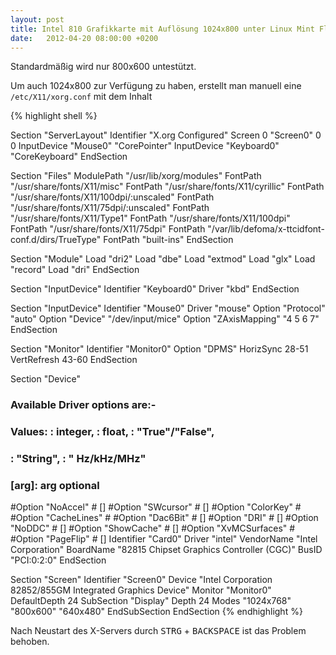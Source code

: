 ```yaml
---
layout: post
title: Intel 810 Grafikkarte mit Auflösung 1024x800 unter Linux Mint Fluxbox Edition
date:   2012-04-20 08:00:00 +0200
---
```


Standardmäßig wird nur 800x600 untestützt.

Um auch 1024x800 zur Verfügung zu haben, erstellt man manuell eine
<code>/etc/X11/xorg.conf</code> mit dem Inhalt

{% highlight shell %}

Section "ServerLayout"
  Identifier "X.org Configured"
  Screen 0 "Screen0" 0 0
  InputDevice "Mouse0" "CorePointer"
  InputDevice "Keyboard0" "CoreKeyboard"
EndSection

Section "Files"
  ModulePath "/usr/lib/xorg/modules"
  FontPath "/usr/share/fonts/X11/misc"
  FontPath "/usr/share/fonts/X11/cyrillic"
  FontPath "/usr/share/fonts/X11/100dpi/:unscaled"
  FontPath "/usr/share/fonts/X11/75dpi/:unscaled"
  FontPath "/usr/share/fonts/X11/Type1"
  FontPath "/usr/share/fonts/X11/100dpi"
  FontPath "/usr/share/fonts/X11/75dpi"
  FontPath "/var/lib/defoma/x-ttcidfont-conf.d/dirs/TrueType"
  FontPath "built-ins"
EndSection

Section "Module"
  Load "dri2"
  Load "dbe"
  Load "extmod"
  Load "glx"
  Load "record"
  Load "dri"
EndSection

Section "InputDevice"
  Identifier "Keyboard0"
  Driver "kbd"
EndSection

Section "InputDevice"
  Identifier "Mouse0"
  Driver "mouse"
  Option "Protocol" "auto"
  Option "Device" "/dev/input/mice"
  Option "ZAxisMapping" "4 5 6 7"
EndSection

Section "Monitor"
  Identifier "Monitor0"
  Option "DPMS"
  HorizSync 28-51
  VertRefresh 43-60
EndSection

Section "Device"
  ### Available Driver options are:-
  ### Values: : integer, : float, : "True"/"False",
  ### : "String", : " Hz/kHz/MHz"
  ### [arg]: arg optional
  #Option "NoAccel" # []
  #Option "SWcursor" # []
  #Option "ColorKey" #
  #Option "CacheLines" #
  #Option "Dac6Bit" # []
  #Option "DRI" # []
  #Option "NoDDC" # []
  #Option "ShowCache" # []
  #Option "XvMCSurfaces" #
  #Option "PageFlip" # []
  Identifier "Card0"
  Driver "intel"
  VendorName "Intel Corporation"
  BoardName "82815 Chipset Graphics Controller (CGC)"
  BusID "PCI:0:2:0"
EndSection

Section "Screen"
  Identifier "Screen0"
  Device "Intel Corporation 82852/855GM Integrated Graphics Device"
  Monitor "Monitor0"
  DefaultDepth 24
  SubSection "Display"
    Depth 24
    Modes "1024x768" "800x600" "640x480"
  EndSubSection
EndSection
{% endhighlight %}

Nach Neustart des X-Servers durch <kbd>STRG</kbd> + <kbd>BACKSPACE</kbd> ist das Problem behoben.
